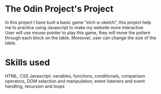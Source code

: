 # The Odin Project's Project
In this project I have built a basic game "etch-a-sketch", this project help me to practice using Javascript to make my website more interactive.  
User will use mouse pointer to play this game, they will move the poitern through each block on the table. Moreover, user can change the size of the table.
# Skills used
HTML, CSS
Javascript: variables, functions, conditionals, comparison operators, DOM selection and manipulation, event listeners and event handling, recursion and loops
